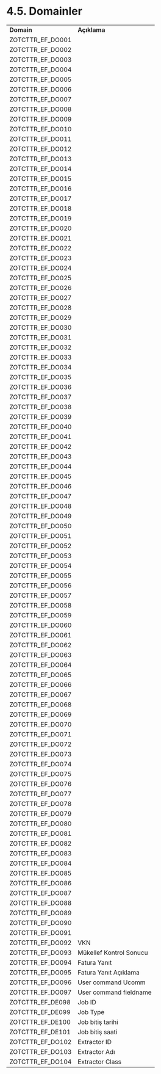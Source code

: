 # 4.5. Domainler


<table>
  <tr>
   <td><strong>Domain</strong>
   </td>
   <td><strong>Açıklama</strong>
   </td>
  </tr>
  <tr>
   <td>ZOTCTTR_EF_DO001
   </td>
   <td>
   </td>
  </tr>
  <tr>
   <td>ZOTCTTR_EF_DO002
   </td>
   <td>
   </td>
  </tr>
  <tr>
   <td>ZOTCTTR_EF_DO003
   </td>
   <td>
   </td>
  </tr>
  <tr>
   <td>ZOTCTTR_EF_DO004
   </td>
   <td>
   </td>
  </tr>
  <tr>
   <td>ZOTCTTR_EF_DO005
   </td>
   <td>
   </td>
  </tr>
  <tr>
   <td>ZOTCTTR_EF_DO006
   </td>
   <td>
   </td>
  </tr>
  <tr>
   <td>ZOTCTTR_EF_DO007
   </td>
   <td>
   </td>
  </tr>
  <tr>
   <td>ZOTCTTR_EF_DO008
   </td>
   <td>
   </td>
  </tr>
  <tr>
   <td>ZOTCTTR_EF_DO009
   </td>
   <td>
   </td>
  </tr>
  <tr>
   <td>ZOTCTTR_EF_DO010
   </td>
   <td>
   </td>
  </tr>
  <tr>
   <td>ZOTCTTR_EF_DO011
   </td>
   <td>
   </td>
  </tr>
  <tr>
   <td>ZOTCTTR_EF_DO012
   </td>
   <td>
   </td>
  </tr>
  <tr>
   <td>ZOTCTTR_EF_DO013
   </td>
   <td>
   </td>
  </tr>
  <tr>
   <td>ZOTCTTR_EF_DO014
   </td>
   <td>
   </td>
  </tr>
  <tr>
   <td>ZOTCTTR_EF_DO015
   </td>
   <td>
   </td>
  </tr>
  <tr>
   <td>ZOTCTTR_EF_DO016
   </td>
   <td>
   </td>
  </tr>
  <tr>
   <td>ZOTCTTR_EF_DO017
   </td>
   <td>
   </td>
  </tr>
  <tr>
   <td>ZOTCTTR_EF_DO018
   </td>
   <td>
   </td>
  </tr>
  <tr>
   <td>ZOTCTTR_EF_DO019
   </td>
   <td>
   </td>
  </tr>
  <tr>
   <td>ZOTCTTR_EF_DO020
   </td>
   <td>
   </td>
  </tr>
  <tr>
   <td>ZOTCTTR_EF_DO021
   </td>
   <td>
   </td>
  </tr>
  <tr>
   <td>ZOTCTTR_EF_DO022
   </td>
   <td>
   </td>
  </tr>
  <tr>
   <td>ZOTCTTR_EF_DO023
   </td>
   <td>
   </td>
  </tr>
  <tr>
   <td>ZOTCTTR_EF_DO024
   </td>
   <td>
   </td>
  </tr>
  <tr>
   <td>ZOTCTTR_EF_DO025
   </td>
   <td>
   </td>
  </tr>
  <tr>
   <td>ZOTCTTR_EF_DO026
   </td>
   <td>
   </td>
  </tr>
  <tr>
   <td>ZOTCTTR_EF_DO027
   </td>
   <td>
   </td>
  </tr>
  <tr>
   <td>ZOTCTTR_EF_DO028
   </td>
   <td>
   </td>
  </tr>
  <tr>
   <td>ZOTCTTR_EF_DO029
   </td>
   <td>
   </td>
  </tr>
  <tr>
   <td>ZOTCTTR_EF_DO030
   </td>
   <td>
   </td>
  </tr>
  <tr>
   <td>ZOTCTTR_EF_DO031
   </td>
   <td>
   </td>
  </tr>
  <tr>
   <td>ZOTCTTR_EF_DO032
   </td>
   <td>
   </td>
  </tr>
  <tr>
   <td>ZOTCTTR_EF_DO033
   </td>
   <td>
   </td>
  </tr>
  <tr>
   <td>ZOTCTTR_EF_DO034
   </td>
   <td>
   </td>
  </tr>
  <tr>
   <td>ZOTCTTR_EF_DO035
   </td>
   <td>
   </td>
  </tr>
  <tr>
   <td>ZOTCTTR_EF_DO036
   </td>
   <td>
   </td>
  </tr>
  <tr>
   <td>ZOTCTTR_EF_DO037
   </td>
   <td>
   </td>
  </tr>
  <tr>
   <td>ZOTCTTR_EF_DO038
   </td>
   <td>
   </td>
  </tr>
  <tr>
   <td>ZOTCTTR_EF_DO039
   </td>
   <td>
   </td>
  </tr>
  <tr>
   <td>ZOTCTTR_EF_DO040
   </td>
   <td>
   </td>
  </tr>
  <tr>
   <td>ZOTCTTR_EF_DO041
   </td>
   <td>
   </td>
  </tr>
  <tr>
   <td>ZOTCTTR_EF_DO042
   </td>
   <td>
   </td>
  </tr>
  <tr>
   <td>ZOTCTTR_EF_DO043
   </td>
   <td>
   </td>
  </tr>
  <tr>
   <td>ZOTCTTR_EF_DO044
   </td>
   <td>
   </td>
  </tr>
  <tr>
   <td>ZOTCTTR_EF_DO045
   </td>
   <td>
   </td>
  </tr>
  <tr>
   <td>ZOTCTTR_EF_DO046
   </td>
   <td>
   </td>
  </tr>
  <tr>
   <td>ZOTCTTR_EF_DO047
   </td>
   <td>
   </td>
  </tr>
  <tr>
   <td>ZOTCTTR_EF_DO048
   </td>
   <td>
   </td>
  </tr>
  <tr>
   <td>ZOTCTTR_EF_DO049
   </td>
   <td>
   </td>
  </tr>
  <tr>
   <td>ZOTCTTR_EF_DO050
   </td>
   <td>
   </td>
  </tr>
  <tr>
   <td>ZOTCTTR_EF_DO051
   </td>
   <td>
   </td>
  </tr>
  <tr>
   <td>ZOTCTTR_EF_DO052
   </td>
   <td>
   </td>
  </tr>
  <tr>
   <td>ZOTCTTR_EF_DO053
   </td>
   <td>
   </td>
  </tr>
  <tr>
   <td>ZOTCTTR_EF_DO054
   </td>
   <td>
   </td>
  </tr>
  <tr>
   <td>ZOTCTTR_EF_DO055
   </td>
   <td>
   </td>
  </tr>
  <tr>
   <td>ZOTCTTR_EF_DO056
   </td>
   <td>
   </td>
  </tr>
  <tr>
   <td>ZOTCTTR_EF_DO057
   </td>
   <td>
   </td>
  </tr>
  <tr>
   <td>ZOTCTTR_EF_DO058
   </td>
   <td>
   </td>
  </tr>
  <tr>
   <td>ZOTCTTR_EF_DO059
   </td>
   <td>
   </td>
  </tr>
  <tr>
   <td>ZOTCTTR_EF_DO060
   </td>
   <td>
   </td>
  </tr>
  <tr>
   <td>ZOTCTTR_EF_DO061
   </td>
   <td>
   </td>
  </tr>
  <tr>
   <td>ZOTCTTR_EF_DO062
   </td>
   <td>
   </td>
  </tr>
  <tr>
   <td>ZOTCTTR_EF_DO063
   </td>
   <td>
   </td>
  </tr>
  <tr>
   <td>ZOTCTTR_EF_DO064
   </td>
   <td>
   </td>
  </tr>
  <tr>
   <td>ZOTCTTR_EF_DO065
   </td>
   <td>
   </td>
  </tr>
  <tr>
   <td>ZOTCTTR_EF_DO066
   </td>
   <td>
   </td>
  </tr>
  <tr>
   <td>ZOTCTTR_EF_DO067
   </td>
   <td>
   </td>
  </tr>
  <tr>
   <td>ZOTCTTR_EF_DO068
   </td>
   <td>
   </td>
  </tr>
  <tr>
   <td>ZOTCTTR_EF_DO069
   </td>
   <td>
   </td>
  </tr>
  <tr>
   <td>ZOTCTTR_EF_DO070
   </td>
   <td>
   </td>
  </tr>
  <tr>
   <td>ZOTCTTR_EF_DO071
   </td>
   <td>
   </td>
  </tr>
  <tr>
   <td>ZOTCTTR_EF_DO072
   </td>
   <td>
   </td>
  </tr>
  <tr>
   <td>ZOTCTTR_EF_DO073
   </td>
   <td>
   </td>
  </tr>
  <tr>
   <td>ZOTCTTR_EF_DO074
   </td>
   <td>
   </td>
  </tr>
  <tr>
   <td>ZOTCTTR_EF_DO075
   </td>
   <td>
   </td>
  </tr>
  <tr>
   <td>ZOTCTTR_EF_DO076
   </td>
   <td>
   </td>
  </tr>
  <tr>
   <td>ZOTCTTR_EF_DO077
   </td>
   <td>
   </td>
  </tr>
  <tr>
   <td>ZOTCTTR_EF_DO078
   </td>
   <td>
   </td>
  </tr>
  <tr>
   <td>ZOTCTTR_EF_DO079
   </td>
   <td>
   </td>
  </tr>
  <tr>
   <td>ZOTCTTR_EF_DO080
   </td>
   <td>
   </td>
  </tr>
  <tr>
   <td>ZOTCTTR_EF_DO081
   </td>
   <td>
   </td>
  </tr>
  <tr>
   <td>ZOTCTTR_EF_DO082
   </td>
   <td>
   </td>
  </tr>
  <tr>
   <td>ZOTCTTR_EF_DO083
   </td>
   <td>
   </td>
  </tr>
  <tr>
   <td>ZOTCTTR_EF_DO084
   </td>
   <td>
   </td>
  </tr>
  <tr>
   <td>ZOTCTTR_EF_DO085
   </td>
   <td>
   </td>
  </tr>
  <tr>
   <td>ZOTCTTR_EF_DO086
   </td>
   <td>
   </td>
  </tr>
  <tr>
   <td>ZOTCTTR_EF_DO087
   </td>
   <td>
   </td>
  </tr>
  <tr>
   <td>ZOTCTTR_EF_DO088
   </td>
   <td>
   </td>
  </tr>
  <tr>
   <td>ZOTCTTR_EF_DO089
   </td>
   <td>
   </td>
  </tr>
  <tr>
   <td>ZOTCTTR_EF_DO090
   </td>
   <td>
   </td>
  </tr>
  <tr>
   <td>ZOTCTTR_EF_DO091
   </td>
   <td>
   </td>
  </tr>
  <tr>
   <td>ZOTCTTR_EF_DO092
   </td>
   <td>VKN
   </td>
  </tr>
  <tr>
   <td>ZOTCTTR_EF_DO093
   </td>
   <td>Mükellef Kontrol Sonucu
   </td>
  </tr>
  <tr>
   <td>ZOTCTTR_EF_DO094
   </td>
   <td>Fatura Yanıt
   </td>
  </tr>
  <tr>
   <td>ZOTCTTR_EF_DO095
   </td>
   <td>Fatura Yanıt Açıklama
   </td>
  </tr>
  <tr>
   <td>ZOTCTTR_EF_DO096
   </td>
   <td>User command Ucomm
   </td>
  </tr>
  <tr>
   <td>ZOTCTTR_EF_DO097
   </td>
   <td>User command fieldname
   </td>
  </tr>
  <tr>
   <td>ZOTCTTR_EF_DE098
   </td>
   <td>Job ID
   </td>
  </tr>
  <tr>
   <td>ZOTCTTR_EF_DE099
   </td>
   <td>Job Type
   </td>
  </tr>
  <tr>
   <td>ZOTCTTR_EF_DE100
   </td>
   <td>Job bitiş tarihi
   </td>
  </tr>
  <tr>
   <td>ZOTCTTR_EF_DE101
   </td>
   <td>Job bitiş saati
   </td>
  </tr>
  <tr>
   <td>ZOTCTTR_EF_DO102
   </td>
   <td>Extractor ID
   </td>
  </tr>
  <tr>
   <td>ZOTCTTR_EF_DO103
   </td>
   <td>Extractor Adı
   </td>
  </tr>
  <tr>
   <td>ZOTCTTR_EF_DO104
   </td>
   <td>Extractor Class
   </td>
  </tr>
</table>